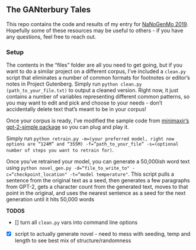 ## The GANterbury Tales

This repo contains the code and results of my entry for [NaNoGenMo 2019](https://github.com/NaNoGenMo/2019). Hopefully some of these resources may be useful to others - if you have any questions, feel free to reach out.

### Setup

The contents in the “files” folder are all you need to get going, but if you want to do a similar project on a different corpus, I’ve included a `clean.py` script that eliminates a number of common formats for footnotes or editor’s notes in Project Gutenberg. Simply run `python clean.py (path_to_your_file.txt)` to output a cleaned version. Right now, it just contains a number of variables representing different common patterns, so you may want to edit and pick and choose to your needs - don’t accidentally delete text that’s meant to be in  your corpus!

Once your corpus is ready, I’ve modified the sample code from [minimaxir’s gpt-2-simple package](https://github.com/minimaxir/gpt-2-simple) so you can plug and play it.

Simply run `python retrain.py -m=(your preferred model, right now options are “124M” and “355M) -f=”path_to_your_file” -s=(optional number of steps you want to retrain for)`.

Once you’ve retrained your model, you can generate a 50,000ish word text using `python novel_gen.py -d=“file_to_write_to" -c=“checkpoint_location" -t=“model temperature"`. This script pulls a sentence from the original text as a seed, then generates a few paragraphs from GPT-2, gets a character count from the generated text, moves to that point in the original, and uses the nearest sentence as a seed for the next generation until it hits 50,000 words

**TODOS**
- [] turn all `clean.py` vars into command line options
- [x] script to actually generate novel - need to mess with seeding, temp and length to see best mix of structure/randomness

